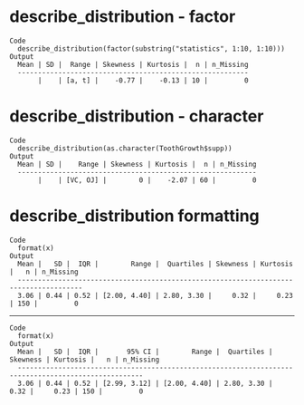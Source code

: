 # describe_distribution - factor

    Code
      describe_distribution(factor(substring("statistics", 1:10, 1:10)))
    Output
      Mean | SD |  Range | Skewness | Kurtosis |  n | n_Missing
      ---------------------------------------------------------
           |    | [a, t] |    -0.77 |    -0.13 | 10 |         0

# describe_distribution - character

    Code
      describe_distribution(as.character(ToothGrowth$supp))
    Output
      Mean | SD |    Range | Skewness | Kurtosis |  n | n_Missing
      -----------------------------------------------------------
           |    | [VC, OJ] |        0 |    -2.07 | 60 |         0

# describe_distribution formatting

    Code
      format(x)
    Output
      Mean |   SD |  IQR |        Range |  Quartiles | Skewness | Kurtosis |   n | n_Missing
      --------------------------------------------------------------------------------------
      3.06 | 0.44 | 0.52 | [2.00, 4.40] | 2.80, 3.30 |     0.32 |     0.23 | 150 |         0

---

    Code
      format(x)
    Output
      Mean |   SD |  IQR |       95% CI |        Range |  Quartiles | Skewness | Kurtosis |   n | n_Missing
      -----------------------------------------------------------------------------------------------------
      3.06 | 0.44 | 0.52 | [2.99, 3.12] | [2.00, 4.40] | 2.80, 3.30 |     0.32 |     0.23 | 150 |         0

